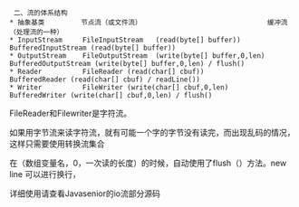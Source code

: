 ```
 二、流的体系结构
* 抽象基类         节点流（或文件流）                               缓冲流（处理流的一种）
* InputStream     FileInputStream   (read(byte[] buffer))        BufferedInputStream (read(byte[] buffer))
* OutputStream    FileOutputStream  (write(byte[] buffer,0,len)  BufferedOutputStream (write(byte[] buffer,0,len) / flush()
* Reader          FileReader (read(char[] cbuf))                 BufferedReader (read(char[] cbuf) / readLine())
* Writer          FileWriter (write(char[] cbuf,0,len)           BufferedWriter (write(char[] cbuf,0,len) / flush()
```

FileReader和Filewriter是字符流。

如果用字节流来读字符流，就有可能一个字的字节没有读完，而出现乱码的情况，这样只需要使用转换流集合

在（数组变量名，0，一次读的长度）的时候，自动使用了flush（）方法。new line 可以进行换行，

详细使用请查看Javasenior的io流部分源码
